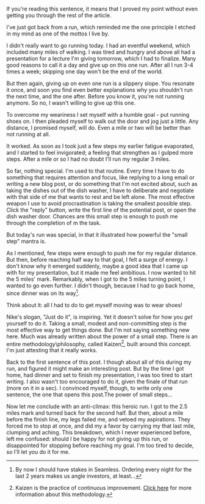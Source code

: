 
If you're reading this sentence, it means that I proved my point without even getting you through the rest of the article.

I've just got back from a run, which reminded me the one principle I etched in my mind as one of the mottos I live by. 

I didn't really want to go running today. I had an eventful weekend, which included many miles of walking. I was tired and hungry and above all had a presentation for a lecture I'm giving tomorrow, which I had to finalize. Many good reasons to call it a day and give up on this one run. After all I run 3-4 times a week; skipping one day won't be the end of the world.

But then again, giving up on even one run is a slippery slope. You resonate it once, and soon you find even better explanations why you shouldn't run the next time, and the one after. Before you know it, you're not running anymore. So no, I wasn't willing to give up this one. 

To overcome my weariness I set myself with a humble goal - put running shoes on. I then pleaded myself to walk out the door and jog just a little. Any distance, I promised myself, will do. Even a mile or two will be better than not running at all. 

It worked. As soon as I took just a few steps my earlier fatigue evaporated, and I started to feel invigorated; a feeling that strengthen as I gulped more steps. After a mile or so I had no doubt I'll run my regular 3 miles. 

So far, nothing special. I'm used to that routine. Every time I have to do something that requires attention and  focus, like replying to a long email or writing a new blog post, or do something that I'm not excited about, such as taking the dishes out of the dish washer, I have to deliberate and negotiate with that side of me that wants to rest and be left alone. The most effective weapon I use to avoid procrastination is taking the smallest possible step. Click the "reply" button, write the first line of the potential post, or open the dish washer door. Chances are this small step is enough to push me through the completion of m the task.

But today's run was special, in that it illustrated how powerful the "small step" mantra is. 

As I mentioned, few steps were enough to push me for my regular distance. But then, before reaching half way to that goal, I felt a surge of energy. I don't know why it emerged suddenly, maybe a good idea that I came up with for my presentation, but it made me feel ambitious. I now wanted to hit the 5 miles' mark. Remarkably, when I got to the 5 miles turning point, I wanted to go even further. I didn't though, because I had to go back home, since dinner was on its way[^seamless].

Think about it: all I had to do to get myself moving was to wear shoes! 

Nike's slogan, "Just do it", is inspiring. Yet it doesn't solve for how you *get* yourself to do it. Taking a small, modest and non-committing step is the most effective way to get things done. But I'm not saying something new here. Much was already written about the power of a small step. There is an entire methodology\philosophy, called Kaizen[^Kaizen], built around this concept. I'm just attesting that it really works.

Back to the first sentence of this post. I though about all of this during my run, and figured it might make an interesting post. But by the time I got home, had dinner and set to finish my presentation, I was too tired to start writing. I also wasn't too encouraged to do it, given the finale of that run (more on it in a sec). I convinced myself, though, to write only one sentence, the one that opens this post.The power of small steps...

Now let me conclude with an anti-climax: this heroic run. I got to the 2.5 miles mark and turned back for the second half. But then, about a mile before the finish line, my legs failed me, and vetoed my aspirations. They forced me to stop at once, and did my a favor by carrying my that last mile, clumping and aching.  This breakdown, which I never experienced before, left me confused: should I be happy for not giving up this run, or disappointed for stopping before reaching my goal. I'm too tired to decide, so I'll let you do it for me.

[^seamless]: By now I should have stakes in Seamless. Ordering every night for the last 2 years makes us angle investors, at least...
[^Kaizen]: Kaizen is the practice of continuous improvement. [Click here](http://www.kaizen.com/about-us/definition-of-kaizen.html) for more information about this methodology.
